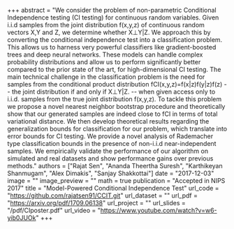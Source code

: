 +++
abstract = "We consider the problem of non-parametric Conditional Independence testing (CI testing) for continuous random variables. Given i.i.d samples from the joint distribution f(x,y,z) of continuous random vectors X,Y and Z, we determine whether X⊥Y|Z. We approach this by converting the conditional independence test into a classification problem. This allows us to harness very powerful classifiers like gradient-boosted trees and deep neural networks. These models can handle complex probability distributions and allow us to perform significantly better compared to the prior state of the art, for high-dimensional CI testing. The main technical challenge in the classification problem is the need for samples from the conditional product distribution fCI(x,y,z)=f(x|z)f(y|z)f(z) -- the joint distribution if and only if X⊥Y|Z. -- when given access only to i.i.d. samples from the true joint distribution f(x,y,z). To tackle this problem we propose a novel nearest neighbor bootstrap procedure and theoretically show that our generated samples are indeed close to fCI in terms of total variational distance. We then develop theoretical results regarding the generalization bounds for classification for our problem, which translate into error bounds for CI testing. We provide a novel analysis of Rademacher type classification bounds in the presence of non-i.i.d near-independent samples. We empirically validate the performance of our algorithm on simulated and real datasets and show performance gains over previous methods."
authors = ["Rajat Sen", "Ananda Theertha Suresh", "Karthikeyan Shanmugam", "Alex Dimakis", "Sanjay Shakkottai"]
date = "2017-12-03"
image = ""
image_preview = ""
math = true
publication = "Accepted in NIPS 2017"
title = "Model-Powered Conditional Independence Test"
url_code = "https://github.com/rajatsen91/CCIT.git"
url_dataset = ""
url_pdf = "https://arxiv.org/pdf/1709.06138"
url_project = ""
url_slides = "/pdf/CIposter.pdf"
url_video = "https://www.youtube.com/watch?v=w6-yib0JUOk"
+++


